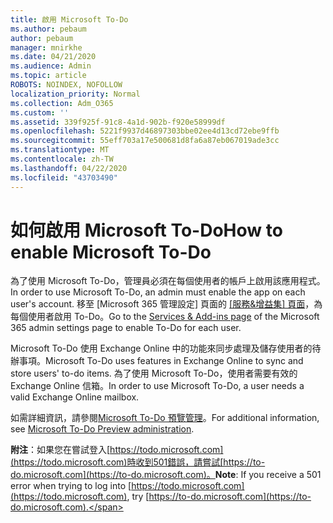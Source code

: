 ```yaml
---
title: 啟用 Microsoft To-Do
ms.author: pebaum
author: pebaum
manager: mnirkhe
ms.date: 04/21/2020
ms.audience: Admin
ms.topic: article
ROBOTS: NOINDEX, NOFOLLOW
localization_priority: Normal
ms.collection: Adm_O365
ms.custom: ''
ms.assetid: 339f925f-91c8-4a1d-902b-f920e58999df
ms.openlocfilehash: 5221f9937d46897303bbe02ee4d13cd72ebe9ffb
ms.sourcegitcommit: 55eff703a17e500681d8fa6a87eb067019ade3cc
ms.translationtype: MT
ms.contentlocale: zh-TW
ms.lasthandoff: 04/22/2020
ms.locfileid: "43703490"
---
```

# <a name="how-to-enable-microsoft-to-do"></a><span data-ttu-id="dc1a3-102">如何啟用 Microsoft To-Do</span><span class="sxs-lookup"><span data-stu-id="dc1a3-102">How to enable Microsoft To-Do</span></span>

<span data-ttu-id="dc1a3-103">為了使用 Microsoft To-Do，管理員必須在每個使用者的帳戶上啟用該應用程式。</span><span class="sxs-lookup"><span data-stu-id="dc1a3-103">In order to use Microsoft To-Do, an admin must enable the app on each user's account.</span></span> <span data-ttu-id="dc1a3-104">移至 [Microsoft 365 管理設定] 頁面的 [[服務&amp;增益集] 頁面](https://portal.office.com/adminportal/home#/Settings/ServicesAndAddIns)，為每個使用者啟用 To-Do。</span><span class="sxs-lookup"><span data-stu-id="dc1a3-104">Go to the [Services &amp; Add-ins page](https://portal.office.com/adminportal/home#/Settings/ServicesAndAddIns) of the Microsoft 365 admin settings page to enable To-Do for each user.</span></span>
  
<span data-ttu-id="dc1a3-105">Microsoft To-Do 使用 Exchange Online 中的功能來同步處理及儲存使用者的待辦事項。</span><span class="sxs-lookup"><span data-stu-id="dc1a3-105">Microsoft To-Do uses features in Exchange Online to sync and store users' to-do items.</span></span> <span data-ttu-id="dc1a3-106">為了使用 Microsoft To-Do，使用者需要有效的 Exchange Online 信箱。</span><span class="sxs-lookup"><span data-stu-id="dc1a3-106">In order to use Microsoft To-Do, a user needs a valid Exchange Online mailbox.</span></span>
  
<span data-ttu-id="dc1a3-107">如需詳細資訊，請參閱[Microsoft To-Do 預覽管理](https://support.office.com/article/490c1a8c-2333-4952-8125-841afadb9620.aspx)。</span><span class="sxs-lookup"><span data-stu-id="dc1a3-107">For additional information, see [Microsoft To-Do Preview administration](https://support.office.com/article/490c1a8c-2333-4952-8125-841afadb9620.aspx).</span></span>
  
 <span data-ttu-id="dc1a3-108">**附注**：如果您在嘗試登入[https://todo.microsoft.com](https://todo.microsoft.com)時收到501錯誤，請嘗試[https://to-do.microsoft.com](https://to-do.microsoft.com)。</span><span class="sxs-lookup"><span data-stu-id="dc1a3-108">**Note**: If you receive a 501 error when trying to log into [https://todo.microsoft.com](https://todo.microsoft.com), try [https://to-do.microsoft.com](https://to-do.microsoft.com).</span></span>
  

